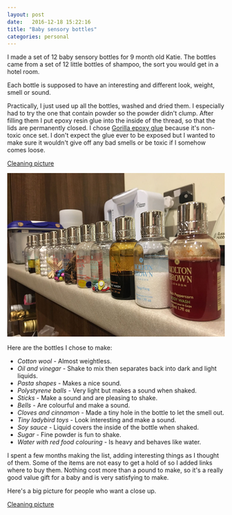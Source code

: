```yaml
---
layout: post
date:   2016-12-18 15:22:16
title: "Baby sensory bottles"
categories: personal
---
```


I made a set of 12 baby sensory bottles for 9 month old Katie. The bottles came from a set of 12 little bottles of shampoo, the sort you would get in a hotel room.

Each bottle is supposed to have an interesting and different look, weight, smell or sound.

Practically, I just used up all the bottles, washed and dried them. I especially had to try the one that contain powder so the powder didn't clump. After filling them I put epoxy resin glue into the inside of the thread, so that the lids are permanently closed. I chose [Gorilla epoxy glue](https://www.amazon.co.uk/Gorilla-Glue-6044001-25ml-Epoxy/dp/B009NQQJFC) because it's non-toxic once set. I don't expect the glue ever to be exposed but I wanted to make sure it wouldn't give off any bad smells or be toxic if I somehow comes loose.

<a href="/resources/sensory/cleaning.jpg" data-lightbox="cleaning">Cleaning picture</a><br/>

![Side view](/resources/sensory/side.jpg)

Here are the bottles I chose to make:

- *Cotton wool* - Almost weightless.
- *Oil and vinegar* - Shake to mix then separates back into dark and light liquids.
- *Pasta shapes* - Makes a nice sound.
- *Polystyrene balls* - Very light but makes a sound when shaked.
- *Sticks* - Make a sound and are pleasing to shake.
- *Bells* - Are colourful and make a sound.
- *Cloves and cinnamon* - Made a tiny hole in the bottle to let the smell out.
- *Tiny ladybird toys* - Look interesting and make a sound.
- *Soy sauce* - Liquid covers the inside of the bottle when shaked.
- *Sugar* - Fine powder is fun to shake.
- *Water with red food colouring* - Is heavy and behaves like water.

I spent a few months making the list, adding interesting things as I thought of them. Some of the items are not easy to get a hold of so I added links where to buy them. Nothing cost more than a pound to make, so it's a really good value gift for a baby and is very satisfying to make.

Here's a big picture for people who want a close up.

<a href="/resources/sensory/panorama.jpg" data-lightbox="cleaning">Cleaning picture</a><br/>
